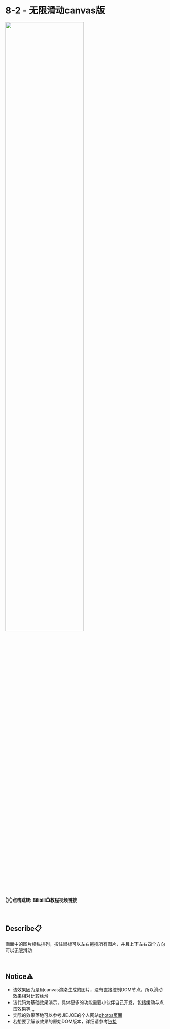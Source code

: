 # 8-2 - 无限滑动canvas版
<a href="https://www.bilibili.com/video/BV11D421T7AV">
<img src="https://i1.hdslb.com/bfs/archive/fda4ebbe60abddcc583de10f428974830ea4bd0d.jpg" width="70%">
</a>

**👆👆点击跳转: Bilibili📺教程视频链接**

<br>

## **Describe📋️**
画面中的图片横纵排列，按住鼠标可以左右拖拽所有图片，并且上下左右四个方向可以无限滑动

<br>

## **Notice⚠️**
- 该效果因为是用canvas渲染生成的图片，没有直接控制DOM节点，所以滑动效果相对比较丝滑
- 该代码为基础效果演示，具体更多的功能需要小伙伴自己开发，包括缓动与点击效果等,,,
- 实际的效果落地可以参考JIEJOE的个人网站[photos页面](https://www.jiejoe.com/photos)
- 若想要了解该效果的原始DOM版本，详细请参考[链接](https://github.com/JIEJOE-WEB-Tutorial/008-infinite-scrolling)


